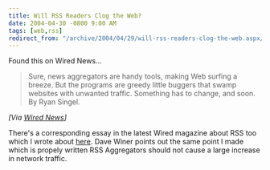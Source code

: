 ```yaml
---
title: Will RSS Readers Clog the Web?
date: 2004-04-30 -0800 9:00 AM
tags: [web,rss]
redirect_from: "/archive/2004/04/29/will-rss-readers-clog-the-web.aspx/"
---
```


Found this on Wired News...

> Sure, news aggregators are handy tools, making Web surfing a breeze.
> But the programs are greedy little buggers that swamp websites with
> unwanted traffic. Something has to change, and soon. By Ryan Singel.

*[Via [Wired
News](http://www.wired.com/news/infostructure/0,1377,63264,00.html)]*

There's a corresponding essay in the latest Wired magazine about RSS too
which I wrote about
[here](https://haacked.com/archive/2004/04/30/387.aspx).
Dave Winer points out the same point I made which is propely written RSS
Aggregators should not cause a large increase in network traffic.

